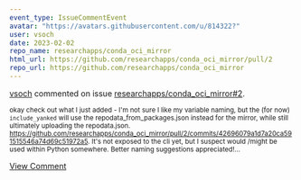 ```yaml
---
event_type: IssueCommentEvent
avatar: "https://avatars.githubusercontent.com/u/814322?"
user: vsoch
date: 2023-02-02
repo_name: researchapps/conda_oci_mirror
html_url: https://github.com/researchapps/conda_oci_mirror/pull/2
repo_url: https://github.com/researchapps/conda_oci_mirror
---
```


<a href='https://github.com/vsoch' target='_blank'>vsoch</a> commented on issue <a href='https://github.com/researchapps/conda_oci_mirror/pull/2' target='_blank'>researchapps/conda_oci_mirror#2</a>.

<small>okay check out what I just added - I'm not sure I like my variable naming, but the (for now) `include_yanked` will use the repodata_from_packages.json instead for the mirror, while still ultimately uploading the repodata.json. https://github.com/researchapps/conda_oci_mirror/pull/2/commits/42696079a1d7a20ca591515546a74d69c51972a5. It's not exposed to the cli yet, but I suspect would /might be used within Python somewhere. Better naming suggestions appreciated!...</small>

<a href='https://github.com/researchapps/conda_oci_mirror/pull/2' target='_blank'>View Comment</a>